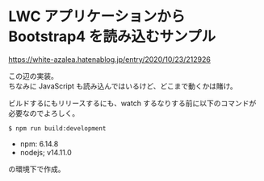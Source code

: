 # LWC アプリケーションから Bootstrap4 を読み込むサンプル

https://white-azalea.hatenablog.jp/entry/2020/10/23/212926

この辺の実装。  
ちなみに JavaScript も読み込んではいるけど、どこまで動くかは賭け。

ビルドするにもリリースするにも、watch するなりする前に以下のコマンドが必要なのでよろしく。

```sh
$ npm run build:development
```

-   npm: 6.14.8
-   nodejs; v14.11.0

の環境下で作成。
